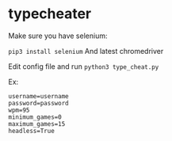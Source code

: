 # typecheater


Make sure you have selenium:

```pip3 install selenium```
And latest chromedriver
   

Edit config file and run ```python3 type_cheat.py``` 

Ex:
```
username=username
password=password
wpm=95
minimum_games=0
maximum_games=15
headless=True
```
